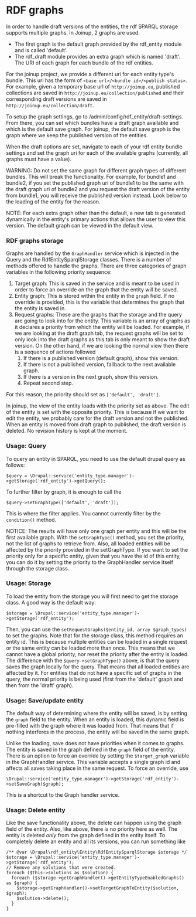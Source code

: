 # RDF graphs

In order to handle draft versions of the entities, the rdf SPARQL storage supports multiple graphs.
In Joinup, 2 graphs are used.
* The first graph is the default graph provided by the rdf_entity module and is called 'default'.
* The rdf_draft module provides an extra graph which is named 'draft'.
The URI of each graph for each bundle of the rdf entities.

For the joinup project, we provide a different uri for each entity type's bundle.
This uri has the form of `<base url>/<bundle id>/<publish status>`.
For example, given a temporary base url of `http://joinup.eu`, published collections are saved in
`http://joinup.eu/collection/published` and their corresponding draft versions are saved in
`http://joinup.eu/collection/draft`.

To setup the graph settings, go to /admin/config/rdf_entity/draft-settings.
From there, you can set which bundles have a draft graph available and which is the default save graph.
For joinup, the default save graph is the graph where we keep the published version of the entities.

When the draft options are set, navigate to each of your rdf entity bundle settings and set the graph uri
for each of the available graphs (currently, all graphs must have a value).

WARNING: Do not set the same graph for different graph types of different bundles. This will break the functionality.
For example, for bundle1 and bundle2, if you set the published graph uri of bundle1 to be the same with the draft graph
uri of bundle2 and you request the draft version of the entity from bundle1, you will receive the published
version instead. Look below to the loading of the entity for the reason.

NOTE: For each extra graph other than the default, a new tab is generated dynamically in the entity's primary actions
that allows the user to view this version. The default graph can be viewed in the default view.

### RDF graphs storage

Graphs are handled by the `GraphHandler` service which is injected in the Query and the RdfEntitySparqlStorage classes.
There is a number of methods offered to handle the graphs.
There are three categories of graph variables in the following priority sequence:
1. Target graph: This is saved in the service and is meant to be used in order to force an override on the graph that
the entity will be saved.
2. Entity graph: This is stored within the entity in the `graph` field. If no override is provided, this is the variable
that determines the graph that the entity is saved in.
3. Request graphs: These are the graphs that the storage and the query are going to look into for the entity. This
variable is an array of graphs as it declares a priority from which the entity will be loaded.
For example, if we are looking at the draft graph tab, the request graphs will be set to only look into the draft graphs
as this tab is only meant to show the draft version. On the other hand, if we are looking the normal view then there is
a sequence of actions followed
    1. If there is a published version (default graph), show this version.
    2. If there is not a published version, fallback to the next available graph.
    3. If there is a version in the next graph, show this version.
    4. Repeat second step.

For this reason, the priority should set as `['default', 'draft']`.

In joinup, the view of the entity loads with the priority set as above. The edit of the entity is set with the opposite
priority. This is because if we want to edit the entity, we probably care for the draft version and not the published.
When an entity is moved from draft graph to published, the draft version is deleted.
No revision history is kept at the moment.


### Usage: Query

To query an entity in SPARQL, you need to use the default drupal query as follows:

```
$query = \Drupal::service('entity_type.manager')->getStorage('rdf_entity')->getQuery();
```
To further filter by graph, it is enough to call the

```
$query->setGraphType(['default', 'draft']);
```
This is where the filter applies. You cannot currently filter by the `condition()` method.

NOTICE: The results will have only one graph per entity and this will be the first available graph. With the
`setGraphType()` method, you set the priority, not the list of graphs to retrieve from. Also, all loaded entities will
be affected by the priority provided in the setGraphType. If you want to set the priority only for a specific entity,
given that you have the id of this entity, you can do it by setting the priority to the GraphHandler service itself
through the storage class.


### Usage: Storage

To load the entity from the storage you will first need to get the storage class. A good way is the default
way:

```
$storage = \Drupal::service('entity_type.manager')->getStorage('rdf_entity');
```
Then, you can use the `setRequestGraphs($entity_id, array $graph_types)` to set the graphs. Note that for the storage
class, this method requires an entity id. This is because multiple entities can be loaded in a single request or the
same entity can be loaded more than once. This means that we cannot have a global priority, nor reset the priority after
the entity is loaded.
The difference with the `$query->setGraphType()` above, is that the query saves the graph locally for the query. That
means that all loaded entities are affected by it.
For entities that do not have a specific set of graphs in the query, the normal priority is being used (first from the
'default' graph and then from the 'draft' graph).


### Usage: Save/update entity

The default way of determining where the entity will be saved, is by setting the `graph` field to the entity.
When an entity is loaded, this dynamic field is pre-filled with the graph where it was loaded from. That means that if
nothing interferes in the process, the entity will be saved in the same graph.

Unlike the loading, save does not have priorities when it comes to graphs. The entity is saved in the graph defined in
the `graph` field of the entity.
There is an option to force an override by setting the `$target_graph` variable in the GraphHandler service. This
variable accepts a single graph id and affects all saves taking place in the same request.
To force an override, use
```
\Drupal::service('entity_type.manager')->getStorage('rdf_entity')->setSaveGraph($graph);
```
This is a shortcut to the Graph handler service.


### Usage: Delete entity

Like the save functionality above, the delete can happen using the graph field of the entity. Also, like above, there is
no priority here as well. The entity is deleted _only_ from the graph defined in the entity itself.
To completely delete an entity and all its versions, you can run something like
```
/** @var \Drupal\rdf_entity\Entity\RdfEntitySparqlStorage $storage */
$storage = \Drupal::service('entity_type.manager')->getStorage('rdf_entity');
// Remove any solutions that were created.
foreach ($this->solutions as $solution) {
  foreach ($storage->getGraphHandler()->getEntityTypeEnabledGraphs() as $graph) {
    $storage->getGraphHandler()->setTargetGraphToEntity($solution, $graph);
    $solution->delete();
  }
}
```
